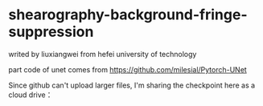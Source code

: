 # shearography-background-fringe-suppression

writed by liuxiangwei from hefei university of technology

part code of unet comes from https://github.com/milesial/Pytorch-UNet


Since github can't upload larger files, I'm sharing the checkpoint here as a cloud drive：
